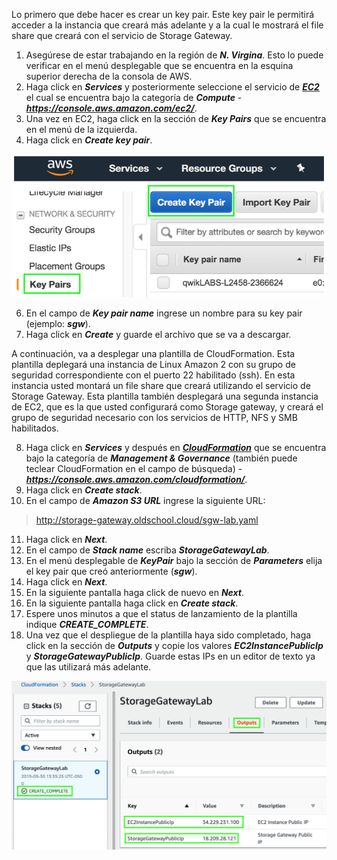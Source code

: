 Lo primero que debe hacer es crear un key pair. Este key pair le permitirá acceder a la instancia que creará más adelante y a la cual le mostrará el file share que creará con el servicio de Storage Gateway.

1. Asegúrese de estar trabajando en la región de **_N. Virgina_**. Esto lo puede verificar en el menú desplegable que se encuentra en la esquina superior derecha de la consola de AWS.
2. Haga click en **_Services_** y posteriormente seleccione el servicio de [**_EC2_**](https://console.aws.amazon.com/ec2/) el cual se encuentra bajo la categoría de **_Compute_** - **_https://console.aws.amazon.com/ec2/_**.
3. Una vez en EC2, haga click en la sección de **_Key Pairs_** que se encuentra en el menú de la izquierda.
5. Haga click en **_Create key pair_**.

![Create Key Pair](images/keypair.png)

6. En el campo de **_Key pair name_** ingrese un nombre para su key pair (ejemplo: **_sgw_**).
7. Haga click en **_Create_** y guarde el archivo que se va a descargar.

A continuación, va a desplegar una plantilla de CloudFormation. Esta plantilla deplegará una instancia de Linux Amazon 2 con su grupo de seguridad correspondiente con el puerto 22 habilitado (ssh). En esta instancia usted montará un file share que creará utilizando el servicio de Storage Gateway. Esta plantilla también desplegará una segunda instancia de EC2, que es la que usted configurará como Storage gateway, y creará el grupo de seguridad necesario con los servicios de HTTP, NFS y SMB habilitados.

8. Haga click en **_Services_** y después en [**_CloudFormation_**](https://console.aws.amazon.com/cloudformation/) que se encuentra bajo la categoría de **_Management & Governance_** (también puede teclear CloudFormation en el campo de búsqueda) - **_https://console.aws.amazon.com/cloudformation/_**.
9. Haga click en **_Create stack_**.
10.	En el campo de **_Amazon S3 URL_** ingrese la siguiente URL: 
>http://storage-gateway.oldschool.cloud/sgw-lab.yaml
11.	Haga click en **_Next_**.
12.	En el campo de **_Stack name_** escriba **_StorageGatewayLab_**.
13.	En el menú desplegable de **_KeyPair_** bajo la sección de **_Parameters_** elija el key pair que creó anteriormente (**_sgw_**).
14.	Haga click en **_Next_**.
14.	En la siguiente pantalla haga click de nuevo en **_Next_**.
16.	En la siguiente pantalla haga click en **_Create stack_**.
17.	Espere unos minutos a que el status de lanzamiento de la plantilla indique **_CREATE_COMPLETE_**.
18.	Una vez que el despliegue de la plantilla haya sido completado, haga click en la sección de **_Outputs_** y copie los valores **_EC2InstancePublicIp_** y **_StorageGatewayPublicIp_**. Guarde estas IPs en un editor de texto ya que las utilizará más adelante.

![Outputs](images/outputs.png)